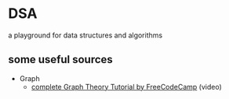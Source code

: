 # DSA
a playground for data structures and algorithms  

## some useful sources

- Graph
  - [complete Graph Theory Tutorial by FreeCodeCamp](https://www.youtube.com/watch?v=09_LlHjoEiY&list=WL&index=14&t=20369s) (video)
